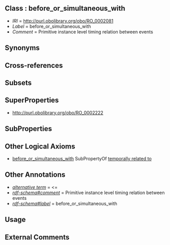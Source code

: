 
## Class : before_or_simultaneous_with

 * *IRI* = http://purl.obolibrary.org/obo/RO_0002081
 * *Label* = before_or_simultaneous_with
 * *Comment* = Primitive instance level timing relation between events

## Synonyms


## Cross-references


## Subsets


## SuperProperties

 * <http://purl.obolibrary.org/obo/RO_0002222>

## SubProperties


## Other Logical Axioms

 * [before_or_simultaneous_with](../../RO/81/RO_0002081.md) SubPropertyOf [temporally related to](../../RO/22/RO_0002222.md)

## Other Annotations

 * *[alternative term](../../IAO/18/IAO_0000118.md)* = <=
 * *[rdf-schema#comment](../../nt/rdf-schema#comment.md)* = Primitive instance level timing relation between events
 * *[rdf-schema#label](../../el/rdf-schema#label.md)* = before_or_simultaneous_with

## Usage


## External Comments

